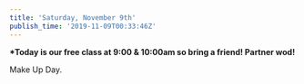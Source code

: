```yaml
---
title: 'Saturday, November 9th'
publish_time: '2019-11-09T00:33:46Z'
---
```


**\*Today is our free class at 9:00 & 10:00am so bring a friend! Partner
wod!**

Make Up Day.

 

 

